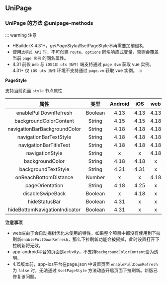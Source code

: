 ## UniPage

<!-- CUSTOMTYPEJSON.UniPage.description -->

<!-- CUSTOMTYPEJSON.UniPage.extends -->

<!-- CUSTOMTYPEJSON.UniPage.param -->

<!-- CUSTOMTYPEJSON.UniPage.compatibility -->

<!-- CUSTOMTYPEJSON.UniPage.example -->

### UniPage 的方法 @unipage-methods
<!-- CUSTOMTYPEJSON.UniPage.methods.getPageStyle.name -->

<!-- CUSTOMTYPEJSON.UniPage.methods.getPageStyle.description -->

<!-- CUSTOMTYPEJSON.UniPage.methods.getPageStyle.compatibility -->

<!-- CUSTOMTYPEJSON.UniPage.methods.getPageStyle.param -->

<!-- CUSTOMTYPEJSON.UniPage.methods.getPageStyle.returnValue -->

<!-- CUSTOMTYPEJSON.UniPage.methods.getPageStyle.tutorial -->

<!-- CUSTOMTYPEJSON.UniPage.methods.setPageStyle.name -->

<!-- CUSTOMTYPEJSON.UniPage.methods.setPageStyle.description -->

<!-- CUSTOMTYPEJSON.UniPage.methods.setPageStyle.compatibility -->

<!-- CUSTOMTYPEJSON.UniPage.methods.setPageStyle.param -->

<!-- CUSTOMTYPEJSON.UniPage.methods.setPageStyle.returnValue -->

<!-- CUSTOMTYPEJSON.UniPage.methods.setPageStyle.tutorial -->

::: warning 注意
- HBuilderX 4.31+，$getPageStyle和$setPageStyle不再需要加前缀$。
- 使用`选项式 API` 时，不可创建 `route`、`options` 同名响应式变量，否则会覆盖当前 `page 实例` 的同名属性。
- 4.31 前仅 `Web` 与 `iOS(非 uts 插件)` 端支持通过 `page.$vm` 获取 vue 实例。\
	4.31+ 仅 `iOS uts 插件` 环境不支持通过 `page.vm` 获取 vue 实例。
:::

**PageStyle**

支持当前页面 `style` 节点属性

|属性													|类型		|Android|iOS	|web	|默认值	|
|:-:													|:-:		|:-:		|:-:	|:-:	|:-:		|
|enablePullDownRefresh				|Boolean|4.13		|4.13	|4.13	|false	|
|backgroundColorContent				|String	|4.15		|4.15	|4.18	|#ffffff|
|navigationBarBackgroundColor	|String	|4.18		|4.18	|4.18	|#007AFF|
|navigationBarTextStyle				|String	|4.18		|4.18	|4.18	|white  |
|navigationBarTitleText				|String	|4.18		|4.18	|4.18	|				|
|navigationStyle							|String	|x   		|x  	|4.18	|default|
|backgroundColor							|String	|4.18   |4.18 |x		|#ffffff|
|backgroundTextStyle					|String	|4.31      |4.31    |x		|dark	|
|onReachBottomDistance				|Number	|x			|x		|4.18	|50			|
|pageOrientation							|String	|4.18		|4.25		|x		|auto		|
|disableSwipeBack							|Boolean|x		|4.18		|x		|false	|
|hideStatusBar                  |Boolean    |4.31   |x  |x  |false
|hideBottomNavigationIndicator  |Boolean    |4.31   |x  |x  |false

**注意事项**
- web端由于会自动摇树优化未使用的特性，如果整个项目中都没有使用到下拉刷新`enablePullDownRefresh`，那么下拉刷新功能会被摇掉，此时设置打开下拉刷新将无效。
- app-android平台的页面是activity，不支持`backgroundColorContent`设为透明。
- 4.15版本前，app-ios平台在page.json 中设置页面 `enablePullDownRefresh` 为 `false` 时，无法通过 `$setPageStyle` 方法动态开启页面下拉刷新。新版已修复该问题。

<!-- CUSTOMTYPEJSON.UniPage.methods.getParentPage.name -->

<!-- CUSTOMTYPEJSON.UniPage.methods.getParentPage.description -->

<!-- CUSTOMTYPEJSON.UniPage.methods.getParentPage.compatibility -->

<!-- CUSTOMTYPEJSON.UniPage.methods.getParentPage.param -->

<!-- CUSTOMTYPEJSON.UniPage.methods.getParentPage.returnValue -->

<!-- CUSTOMTYPEJSON.UniPage.methods.getParentPage.tutorial -->

<!-- CUSTOMTYPEJSON.UniPage.methods.getDialogPages.name -->

<!-- CUSTOMTYPEJSON.UniPage.methods.getDialogPages.description -->

<!-- CUSTOMTYPEJSON.UniPage.methods.getDialogPages.compatibility -->

<!-- CUSTOMTYPEJSON.UniPage.methods.getDialogPages.param -->

<!-- CUSTOMTYPEJSON.UniPage.methods.getDialogPages.returnValue -->

<!-- CUSTOMTYPEJSON.UniPage.methods.getDialogPages.tutorial -->

<!-- CUSTOMTYPEJSON.UniPage.methods.getElementById.name -->

<!-- CUSTOMTYPEJSON.UniPage.methods.getElementById.description -->

<!-- CUSTOMTYPEJSON.UniPage.methods.getElementById.compatibility -->

<!-- CUSTOMTYPEJSON.UniPage.methods.getElementById.param -->

<!-- CUSTOMTYPEJSON.UniPage.methods.getElementById.returnValue -->

<!-- CUSTOMTYPEJSON.UniPage.methods.getElementById.tutorial -->

<!-- CUSTOMTYPEJSON.UniPage.methods.getAndroidView.name -->

<!-- CUSTOMTYPEJSON.UniPage.methods.getAndroidView.description -->

<!-- CUSTOMTYPEJSON.UniPage.methods.getAndroidView.compatibility -->

<!-- CUSTOMTYPEJSON.UniPage.methods.getAndroidView.param -->

<!-- CUSTOMTYPEJSON.UniPage.methods.getAndroidView.returnValue -->

<!-- CUSTOMTYPEJSON.UniPage.methods.getAndroidView.tutorial -->

<!-- CUSTOMTYPEJSON.UniPage.methods.getIOSView.name -->

<!-- CUSTOMTYPEJSON.UniPage.methods.getIOSView.description -->

<!-- CUSTOMTYPEJSON.UniPage.methods.getIOSView.compatibility -->

<!-- CUSTOMTYPEJSON.UniPage.methods.getIOSView.param -->

<!-- CUSTOMTYPEJSON.UniPage.methods.getIOSView.returnValue -->

<!-- CUSTOMTYPEJSON.UniPage.methods.getIOSView.tutorial -->

<!-- CUSTOMTYPEJSON.UniPage.methods.getHTMLElement.name -->

<!-- CUSTOMTYPEJSON.UniPage.methods.getHTMLElement.description -->

<!-- CUSTOMTYPEJSON.UniPage.methods.getHTMLElement.compatibility -->

<!-- CUSTOMTYPEJSON.UniPage.methods.getHTMLElement.param -->

<!-- CUSTOMTYPEJSON.UniPage.methods.getHTMLElement.returnValue -->

<!-- CUSTOMTYPEJSON.UniPage.methods.getHTMLElement.tutorial -->

<!-- CUSTOMTYPEJSON.UniPage.methods.$setPageStyle.name -->

<!-- CUSTOMTYPEJSON.UniPage.methods.$setPageStyle.description -->

<!-- CUSTOMTYPEJSON.UniPage.methods.$setPageStyle.compatibility -->

<!-- CUSTOMTYPEJSON.UniPage.methods.$setPageStyle.param -->

<!-- CUSTOMTYPEJSON.UniPage.methods.$setPageStyle.returnValue -->

<!-- CUSTOMTYPEJSON.UniPage.methods.$setPageStyle.tutorial -->

<!-- CUSTOMTYPEJSON.UniPage.methods.$getPageStyle.name -->

<!-- CUSTOMTYPEJSON.UniPage.methods.$getPageStyle.description -->

<!-- CUSTOMTYPEJSON.UniPage.methods.$getPageStyle.compatibility -->

<!-- CUSTOMTYPEJSON.UniPage.methods.$getPageStyle.param -->

<!-- CUSTOMTYPEJSON.UniPage.methods.$getPageStyle.returnValue -->

<!-- CUSTOMTYPEJSON.UniPage.methods.$getPageStyle.tutorial -->

